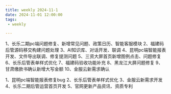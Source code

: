 ```yaml
---
title: weekly 2024-11-1
date: 2024-11-01 12:00:00
tags:
 - weekly

---
```

1、长乐二期pc端问题修复、新增常见问题、政策日历、智能客服模块
2、福建码后管源码移交构建问题处理
3、AI知识库、对话开发、联调
4、昆明pc端智能报表开发、文件导出联调、修复提测问题
5、三资大屏首页新增图例点击、问题修复
6、长乐后管表单样式优化
7、福建码验收功能补充
8、黑龙江大屏问题修复
9、甘肃缴款书确认新增大写金额
10、金服云新需求确认

1、昆明pc端智能报表修复bug
2、长乐后管表单样式优化
3、金服云新需求开发
4、长乐二期后管运营首页开发
5、官网更新产品资讯、资质专利